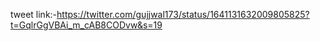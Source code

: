 tweet link:-https://twitter.com/gujjwal173/status/1641131632009805825?t=GqlrGgVBAi_m_cAB8CODvw&s=19
